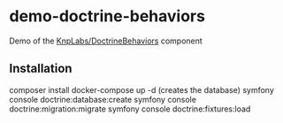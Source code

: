 # demo-doctrine-behaviors

Demo of the [KnpLabs/DoctrineBehaviors](https://github.com/KnpLabs/DoctrineBehaviors) component

## Installation
composer install
docker-compose up -d (creates the database)
symfony console doctrine:database:create
symfony console doctrine:migration:migrate
symfony console doctrine:fixtures:load
